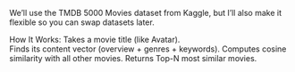 We’ll use the TMDB 5000 Movies dataset from Kaggle, but I’ll also make it flexible so you can swap datasets later.

How It Works:
Takes a movie title (like Avatar).<br>
Finds its content vector (overview + genres + keywords).
Computes cosine similarity with all other movies.
Returns Top-N most similar movies.
